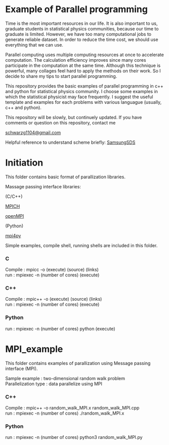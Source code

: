 Example of Parallel programming
===================
Time is the most important resources in our life. It is also important to us, graduate students in statistical physics communities, because our time to graduate is limited. However, we have too many computational jobs to generate reliable dataset. In order to reduce the time cost, we should use everything that we can use.

Parallel computing uses multiple computing resources at once to accelerate computation. The calculation efficiency improves since many cores participate in the computation at the same time. Although this technique is powerful, many collages feel hard to apply the methods on their work. So I decide to share my tips to start parallel programming. 

This repository provides the basic examples of parallel programming in c++ and python for statistical physics community. I choose some examples in which the statistical physicist may face frequently. I suggest the useful template and examples for each problems with various languague (usually, c++ and python). 

This repository will be slowly, but continuely updated. If you have comments or question on this repository, contact me 

<schwarzg1104@gmail.com>

Helpful reference to understand scheme briefly: [SamsungSDS](https://www.samsungsds.com/kr/story/1233713_4655.html)

# Initiation
This folder contains basic format of parallization libraries.

Massage passing interface libraries:

(C/C++)

[MPICH](https://www.mpich.org)

[openMPI](https://www.open-mpi.org)

(Python)

[mpi4py](https://mpi4py.readthedocs.io/en/stable/)

Simple examples, compile shell, running shells are included in this folder.

### C
Compile : mpicc -o (execute) (source) (links)   
run : mpiexec -n (number of cores) (execute)   

### C++
Compile : mpic++ -o (execute) (source) (links)   
run : mpiexec -n (number of cores) (execute)   

### Python
run : mpiexec -n (number of cores) python (execute)   

# MPI_example
This folder contains examples of parallization using Message passing interface (MPI). 

Sample example : two-dimensional random walk problem   
Parallelization type : data parallelize using MPI   

### C++
Compile : mpic++ -o random_walk_MPI.x random_walk_MPI.cpp   
run : mpiexec -n (number of cores) ./random_walk_MPI.x   

### Python
run : mpiexec -n (number of cores) python3 random_walk_MPI.py

